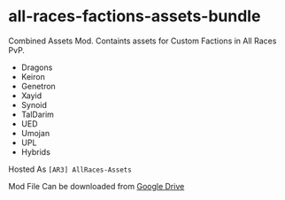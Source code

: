 # all-races-factions-assets-bundle

Combined Assets Mod. Containts assets for Custom Factions in All Races PvP.
- Dragons
- Keiron
- Genetron
- Xayid
- Synoid
- TalDarim
- UED
- Umojan
- UPL
- Hybrids

Hosted As `[AR3] AllRaces-Assets`

Mod File Can be downloaded from [Google Drive](https://drive.google.com/file/d/1FWJWpLU2JIP3lO-K4f5XE1NJ5dkUZSa_/view?usp=sharing)
